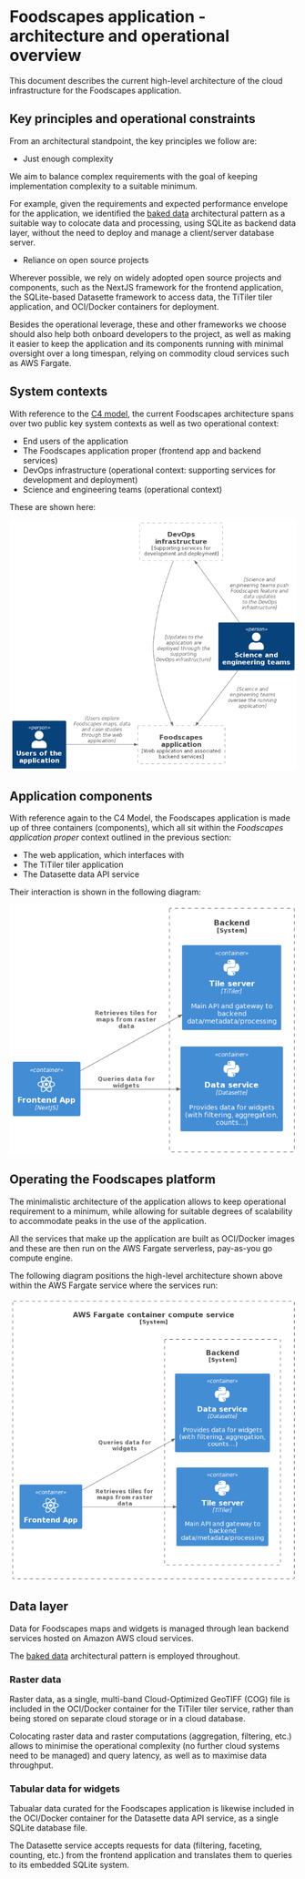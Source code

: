 # Foodscapes application - architecture and operational overview

This document describes the current high-level architecture of the cloud
infrastructure for the Foodscapes application.

## Key principles and operational constraints

From an architectural standpoint, the key principles we follow are:

- Just enough complexity

We aim to balance complex requirements with the goal of keeping implementation
complexity to a suitable minimum.

For example, given the requirements and expected performance envelope for the
application, we identified the [baked
data](https://simonwillison.net/2021/Jul/28/baked-data/) architectural pattern
as a suitable way to colocate data and processing, using SQLite as backend data
layer, without the need to deploy and manage a client/server database server.

- Reliance on open source projects

Wherever possible, we rely on widely adopted open source projects and
components, such as the NextJS framework for the frontend application, the
SQLite-based Datasette framework to access data, the TiTiler tiler
application, and OCI/Docker containers for deployment.

Besides the operational leverage, these and other frameworks we choose should
also help both onboard developers to the project, as well as making it easier to
keep the application and its components running with minimal oversight over a
long timespan, relying on commodity cloud services such as AWS Fargate.

## System contexts

With reference to the [C4 model](https://c4model.com/), the current Foodscapes
architecture spans over two public key system contexts as well as two
operational context:

- End users of the application
- The Foodscapes application proper (frontend app and backend services)
- DevOps infrastructure (operational context: supporting services for
  development and deployment)
- Science and engineering teams (operational context)

These are shown here:

![Foodscapes app - contexts](./high-level-architecture/contexts.png)

## Application components

With reference again to the C4 Model, the Foodscapes application is made up of
three containers (components), which all sit within the _Foodscapes application
proper_ context outlined in the previous section:

- The web application, which interfaces with
- The TiTiler tiler application
- The Datasette data API service

Their interaction is shown in the following diagram:

![Foodscapes app - containers](./high-level-architecture/high-level-architecture.png)

## Operating the Foodscapes platform

The minimalistic architecture of the application allows to keep operational
requirement to a minimum, while allowing for suitable degrees of scalability to
accommodate peaks in the use of the application.

All the services that make up the application are built as OCI/Docker images and
these are then run on the AWS Fargate serverless, pay-as-you go compute engine.

The following diagram positions the high-level architecture shown above within
the AWS Fargate service where the services run:

![Foodscapes app - operations](./high-level-architecture/cloud-operations.png)

## Data layer

Data for Foodscapes maps and widgets is managed through lean backend services
hosted on Amazon AWS cloud services.

The [baked data](https://simonwillison.net/2021/Jul/28/baked-data/)
architectural pattern is employed throughout.

### Raster data

Raster data, as a single, multi-band Cloud-Optimized GeoTIFF (COG) file is
included in the OCI/Docker container for the TiTiler tiler service, rather than
being stored on separate cloud storage or in a cloud database.

Colocating raster data and raster computations (aggregation, filtering, etc.)
allows to minimise the operational complexity (no further cloud systems need to
be managed) and query latency, as well as to maximise data throughput.

### Tabular data for widgets

Tabualar data curated for the Foodscapes application is likewise included in the
OCI/Docker container for the Datasette data API service, as a single SQLite
database file.

The Datasette service accepts requests for data (filtering, faceting, counting,
etc.) from the frontend application and translates them to queries to its
embedded SQLite system.
